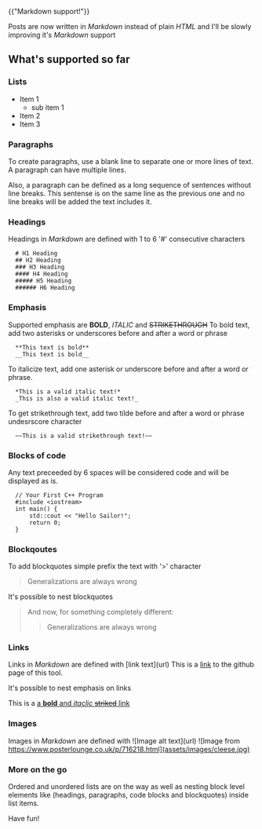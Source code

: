 {{"Markdown support!"}}

Posts are now written in *Markdown* instead of plain *HTML* and I'll be slowly improving it's *Markdown* support

## What's supported so far

### Lists

* Item 1
   * sub item 1
* Item 2
* Item 3

### Paragraphs

To create paragraphs, use a blank line to separate one or more lines of text.
A paragraph can have multiple lines.

Also, a paragraph can be defined as a long sequence of sentences without line breaks. This sentense is on the same line as the previous one and no line breaks will be added the text includes it.

### Headings

Headings in *Markdown* are defined with 1 to 6 '#' consecutive characters

      # H1 Heading
      ## H2 Heading
      ### H3 Heading
      #### H4 Heading
      ##### H5 Heading
      ###### H6 Heading

### Emphasis
Supported emphasis are **BOLD**, *ITALIC* and ~~STRIKETHROUGH~~
To bold text, add two asterisks or underscores before and after a word or phrase

      **This text is bold** 
      __This text is bold__

To italicize text, add one asterisk or underscore before and after a word or phrase. 

      *This is a valid italic text!*
      _This is also a valid italic text!_

To get strikethrough text, add two tilde before and after a word or phrase
undesrscore character

      ~~This is a valid strikethrough text!~~


### Blocks of code

Any text preceeded by 6 spaces will be considered code and will be displayed as is.

      // Your First C++ Program
      #include <iostream>
      int main() {
          std::cout << "Hello Sailor!";
          return 0;
      }


### Blockqoutes

To add blockquotes simple prefix the text with '>' character

> Generalizations are always wrong

It's possible to nest blockquotes

> And now, for something completely different:
>> Generalizations are always wrong



### Links

Links in *Markdown* are defined with \[link text\]\(url\)
This is a [link](index.html) to the github page of this tool.

It's possible to nest emphasis on links

This is a [a **bold** and *itaclic* ~~striked~~ link](index.html) 


### Images

Images in *Markdown* are defined with !\[Image alt text\]\(url\)
![Image from https://www.posterlounge.co.uk/p/716218.html](assets/images/cleese.jpg)


### More on the go

Ordered and unordered lists are on the way as well as nesting block level elements like (headings, paragraphs, code blocks and blockquotes) inside list items.

Have fun!
